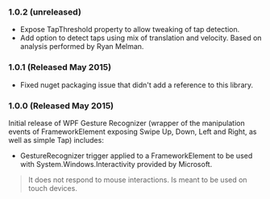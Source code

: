 ### 1.0.2 (unreleased)
* Expose TapThreshold property to allow tweaking of tap detection.
* Add option to detect taps using mix of translation and velocity.
  Based on analysis performed by Ryan Melman.

### 1.0.1 (Released May 2015)

* Fixed nuget packaging issue that didn't add a reference to this library.

### 1.0.0 (Released May 2015)

Initial release of WPF Gesture Recognizer (wrapper of the manipulation events of FrameworkElement exposing Swipe Up, Down, Left and Right, as well as simple Tap) includes:

* GestureRecognizer trigger applied to a FrameworkElement to be used with System.Windows.Interactivity provided by Microsoft.

> It does not respond to mouse interactions. Is meant to be used on touch devices.